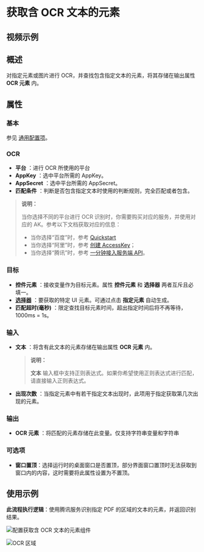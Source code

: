 # 获取含 OCR 文本的元素

## 视频示例

## 概述

对指定元素或图片进行 OCR，并查找包含指定文本的元素，将其存储在输出属性 **OCR 元素** 内。

## 属性

### 基本

参见 [通用配置项](../Appendix/CommonConfigurationItems.md)。

### OCR

- **平台** ：进行 OCR 所使用的平台
- **AppKey** ：选中平台所需的 AppKey。
- **AppSecret** ：选中平台所需的 AppSecret。
- **匹配条件** ：判断是否包含指定文本时使用的判断规则，完全匹配或者包含。

> **说明：**
>
>当你选择不同的平台进行 OCR 识别时，你需要购买对应的服务，并使用对应的 AK。参考以下文档获取对应的信息：
>
>- 当你选择“百度”时，参考 [Quickstart](https://cloud.baidu.com/doc/OCR/s/dk3iqnq51)
>- 当你选择“阿里”时，参考 [创建 AccessKey](https://help.aliyun.com/document_detail/53045.html?spm=a2c4g.11186623.6.581.1fd87d0aEHqZj6&parentId=43579)；
>- 当你选择“腾讯”时，参考 [一分钟接入服务端 API](https://cloud.tencent.com/document/product/866/34681)。

### 目标

- **控件元素** ：接收变量作为目标元素。属性 **控件元素** 和 **选择器** 两者互斥且必填一。
- **[选择器](../../Appendix/Selector.md?_v=v2020.4)** ：要获取的特定 UI 元素。可通过点击 **指定元素** 自动生成。
- **匹配超时(毫秒)** ：限定查找目标元素时间，超出指定时间后将不再等待，1000ms = 1s。

### 输入

- **文本** ：将含有此文本的元素存储在输出属性 **OCR 元素** 内。

    >**说明：**
    >
    >**文本** 输入框中支持正则表达式。如果你希望使用正则表达式进行匹配，请直接输入正则表达式。

- **出现次数** ：当指定元素中有若干指定文本出现时，此项用于指定获取第几次出现的元素。

### 输出

- **OCR 元素** ：将匹配的元素存储在此变量。仅支持字符串变量和字符串

### 可选项

- **窗口置顶**：选择运行时的桌面窗口是否置顶，部分界面窗口置顶时无法获取到窗口内的内容，这时需要将此属性设置为不置顶。

## 使用示例

**此流程执行逻辑**：使用腾讯服务识别指定 PDF 的区域的文本的元素，并返回识别结果。

![配置获取含 OCR 文本的元素组件](https://docimages.blob.core.chinacloudapi.cn/images/Activities/GetSpecificTextOCRElement1.png)

![OCR 区域](https://docimages.blob.core.chinacloudapi.cn/images/Activities/OCR-sample.png)
